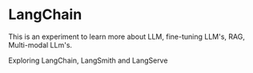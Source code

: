 # LangChain

This is an experiment to learn more about LLM, fine-tuning LLM's, RAG, Multi-modal LLm's.

Exploring LangChain, LangSmith and LangServe
